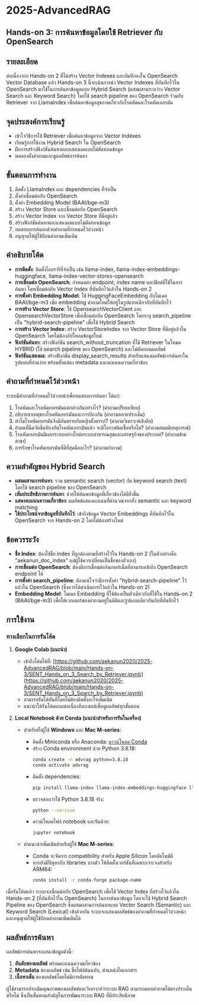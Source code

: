 # 2025-AdvancedRAG

## Hands-on 3: การค้นหาข้อมูลโดยใช้ Retriever กับ OpenSearch

## รายละเอียด
ต่อเนื่องจาก Hands-on 2 ที่ได้สร้าง Vector Indexes และบันทึกลงใน OpenSearch Vector Database แล้ว Hands-on 3 นี้จะเน้นการนำ Vector Indexes ที่บันทึกไว้ใน OpenSearch มาใช้ในการค้นหาข้อมูลแบบ Hybrid Search (ผสมผสานระหว่าง Vector Search และ Keyword Search) โดยใช้ search pipeline ของ OpenSearch ร่วมกับ Retriever จาก LlamaIndex เพื่อค้นหาข้อมูลสุขภาพเกี่ยวกับโรคหัดและโรคหัดเยอรมัน

## จุดประสงค์การเรียนรู้
* เข้าใจวิธีการใช้ Retriever เพื่อค้นหาข้อมูลจาก Vector Indexes
* เรียนรู้การใช้งาน Hybrid Search ใน OpenSearch
* ฝึกการสร้างฟังก์ชันค้นหาและแสดงผลแบบไม่ตัดทอนข้อมูล
* ทดลองตั้งคำถามและดูผลลัพธ์การค้นหา

## ขั้นตอนการทำงาน
1. ติดตั้ง LlamaIndex และ dependencies ที่จำเป็น
2. ตั้งค่าเชื่อมต่อกับ OpenSearch
3. ตั้งค่า Embedding Model (BAAI/bge-m3)
4. สร้าง Vector Store และเชื่อมต่อกับ OpenSearch
5. สร้าง Vector Index จาก Vector Store ที่มีอยู่แล้ว
6. สร้างฟังก์ชันค้นหาและแสดงผลแบบไม่ตัดทอนข้อมูล
7. ทดสอบการค้นหาด้วยคำถามที่กำหนดไว้ล่วงหน้า
8. อนุญาตให้ผู้ใช้ป้อนคำถามเพิ่มเติม

## คำอธิบายโค้ด
- **การติดตั้ง**: ติดตั้งไลบรารีที่จำเป็น เช่น llama-index, llama-index-embeddings-huggingface, llama-index-vector-stores-opensearch
- **การเชื่อมต่อ OpenSearch**: กำหนดค่า endpoint, index name และฟิลด์ที่ใช้ในการค้นหา โดยเชื่อมต่อกับ Vector Index ที่บันทึกไว้แล้วใน Hands-on 2
- **การตั้งค่า Embedding Model**: ใช้ HuggingFaceEmbedding กับโมเดล BAAI/bge-m3 เพื่อ embedding คำถามใหม่ให้อยู่ในรูปแบบเดียวกับที่บันทึกไว้
- **การสร้าง Vector Store**: ใช้ OpensearchVectorClient และ OpensearchVectorStore เพื่อเชื่อมต่อกับ OpenSearch โดยระบุ search_pipeline เป็น "hybrid-search-pipeline" เพื่อใช้ Hybrid Search
- **การสร้าง Vector Index**: สร้าง VectorStoreIndex จาก Vector Store ที่มีอยู่แล้วใน OpenSearch โดยไม่ต้องอัปโหลดข้อมูลใหม่
- **ฟังก์ชันค้นหา**: สร้างฟังก์ชัน search_without_truncation ที่ใช้ Retriever ในโหมด HYBRID (ใช้ search pipeline ของ OpenSearch) และไม่ตัดทอนผลลัพธ์
- **ฟังก์ชันแสดงผล**: สร้างฟังก์ชัน display_search_results สำหรับแสดงผลลัพธ์การค้นหาในรูปแบบที่อ่านง่าย พร้อมทั้งแสดง metadata และคะแนนความเกี่ยวข้อง

## คำถามที่กำหนดไว้ล่วงหน้า
ระบบมีคำถามที่กำหนดไว้ล่วงหน้าเพื่อทดสอบการค้นหา ได้แก่:
1. โรคหัดและโรคหัดเยอรมันแตกต่างกันอย่างไร? (คำถามเปรียบเทียบ)
2. อธิบายสาเหตุของโรคหัดเยอรมันและการป้องกัน (คำถามหลายประเด็น)
3. ทำไมโรคหัดเยอรมันจึงมีอันตรายกับหญิงตั้งครรภ์? (คำถามวิเคราะห์เชิงลึก)
4. ถ้าคนที่ฉีดวัคซีนป้องกันโรคหัดเยอรมันแล้ว จะมีโอกาสติดเชื้อหรือไม่? (คำถามสมมติเหตุการณ์)
5. โรคหัดเยอรมันมีผลกระทบอย่างไรต่อระบบสาธารณสุขและเศรษฐกิจของประเทศ? (คำถามข้ามสาขา)
6. การรักษาโรคหัดเยอรมันที่ดีที่สุดคืออะไร? (คำถามกำกวม)

## ความสำคัญของ Hybrid Search
- **ผสมผสานการค้นหา**: รวม semantic search (vector) กับ keyword search (text) โดยใช้ search pipeline ของ OpenSearch
- **เพิ่มประสิทธิภาพการค้นหา**: ช่วยให้ค้นพบข้อมูลที่เกี่ยวข้องได้ดียิ่งขึ้น
- **แสดงคะแนนความเกี่ยวข้อง**: ผลลัพธ์แสดงคะแนนที่คำนวณจากทั้ง semantic และ keyword matching
- **ใช้ประโยชน์จากข้อมูลที่บันทึกไว้**: เข้าถึงข้อมูล Vector Embeddings ที่บันทึกไว้ใน OpenSearch จาก Hands-on 2 โดยไม่ต้องสร้างใหม่

## ข้อควรระวัง
- **ชื่อ Index**: ต้องใช้ชื่อ index ที่ถูกต้องตามที่สร้างไว้ใน Hands-on 2 (ในตัวอย่างคือ "aekanun_doc_index" แต่ผู้ใช้ควรเปลี่ยนเป็นชื่อของตัวเอง)
- **การเชื่อมต่อ OpenSearch**: ต้องมีการเชื่อมต่ออินเทอร์เน็ตที่สามารถเข้าถึง OpenSearch endpoint ได้
- **การตั้งค่า search_pipeline**: ต้องแน่ใจว่ามีการตั้งค่า "hybrid-search-pipeline" ไว้แล้วใน OpenSearch (ซึ่งควรได้ดำเนินการไว้แล้วใน Hands-on 2)
- **Embedding Model**: โมเดล Embedding ที่ใช้ต้องเป็นตัวเดียวกับที่ใช้ใน Hands-on 2 (BAAI/bge-m3) เพื่อให้เวกเตอร์ของคำถามอยู่ในมิติและรูปแบบเดียวกันกับที่บันทึกไว้

## การใช้งาน

### ทางเลือกในการรันโค้ด

1. **Google Colab (แนะนำ)**
   * เข้าถึงโค้ดได้ที่: [https://github.com/aekanun2020/2025-AdvancedRAG/blob/main/Hands-on-3/SENT_Hands_on_3_Search_by_Retriever.ipynb](https://github.com/aekanun2020/2025-AdvancedRAG/blob/main/Hands-on-3/SENT_Hands_on_3_Search_by_Retriever.ipynb)
   * สามารถรันได้ทันทีโดยไม่ต้องติดตั้งอะไรเพิ่มเติม
   * แนะนำให้รันโค้ดแบบต่อเนื่องทีละเซลล์เพื่อดูผลลัพธ์ทุกขั้นตอน

2. **Local Notebook ด้วย Conda (แนะนำสำหรับการรันในเครื่อง)**
   * สำหรับทั้งผู้ใช้ **Windows** และ **Mac M-series**:
     - ติดตั้ง Miniconda หรือ Anaconda: [ดาวน์โหลด Conda](https://docs.conda.io/projects/conda/en/latest/user-guide/install/index.html)
     - สร้าง Conda environment ด้วย Python 3.8.18:
       ```bash
       conda create -n advrag python=3.8.18
       conda activate advrag
       ```
     - ติดตั้ง dependencies:
       ```bash
       pip install llama-index llama-index-embeddings-huggingface llama-index-vector-stores-opensearch requests nest_asyncio jupyter
       ```
     - ตรวจสอบว่าใช้ Python 3.8.18 จริง:
       ```bash
       python --version
       ```
     - ดาวน์โหลดไฟล์ notebook และรันด้วย:
       ```bash
       jupyter notebook
       ```
     
   * คำแนะนำเพิ่มเติมสำหรับผู้ใช้ **Mac M-series**:
     - Conda จะจัดการ compatibility สำหรับ Apple Silicon โดยอัตโนมัติ
     - หากยังมีปัญหากับ libraries บางตัว ให้ติดตั้งเวอร์ชันที่เฉพาะเจาะจงสำหรับ ARM64:
       ```bash
       conda install -c conda-forge package-name
       ```

เมื่อรันโค้ดแล้ว ระบบจะเชื่อมต่อกับ OpenSearch เพื่อใช้ Vector Index ที่สร้างไว้แล้วใน Hands-on 2 (ที่บันทึกไว้ใน OpenSearch) ในการค้นหาข้อมูล โดยจะใช้ Hybrid Search Pipeline ของ OpenSearch ซึ่งผสมผสานการค้นหาแบบ Vector Search (Semantic) และ Keyword Search (Lexical) เข้าด้วยกัน ระบบจะแสดงผลลัพธ์ของคำถามที่กำหนดไว้ล่วงหน้า และอนุญาตให้ผู้ใช้ป้อนคำถามเพิ่มเติมได้

## ผลลัพธ์การค้นหา

ผลลัพธ์การค้นหาจะแสดงข้อมูลดังนี้:
1. **อันดับของผลลัพธ์** พร้อมคะแนนความเกี่ยวข้อง
2. **Metadata** ของผลลัพธ์ เช่น ชื่อไฟล์ต้นฉบับ, ตำแหน่งในเอกสาร
3. **เนื้อหาเต็ม** ของผลลัพธ์โดยไม่มีการตัดทอน

ผู้ใช้สามารถประเมินคุณภาพของผลลัพธ์และวิเคราะห์ว่าระบบ RAG สามารถตอบคำถามได้ตรงประเด็นหรือไม่ ซึ่งเป็นขั้นตอนสำคัญในการพัฒนาระบบ RAG ที่มีประสิทธิภาพ